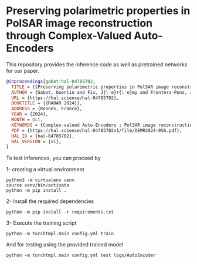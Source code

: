 # Preserving polarimetric properties in PolSAR image reconstruction through Complex-Valued Auto-Encoders

This repository provides the inference code as well as pretrained networks for our paper.

```bibtex
@inproceedings{gabot:hal-04785702,
  TITLE = {{Preserving polarimetric properties in PolSAR image reconstruction through Complex-Valued Auto-Encoders}},
  AUTHOR = {Gabot, Quentin and Fix, J{\'e}r{\'e}my and Frontera-Pons, Joana and Ren, Chengfang and Ovarlez, Jean-Philippe},
  URL = {https://hal.science/hal-04785702},
  BOOKTITLE = {{RADAR 2024}},
  ADDRESS = {Rennes, France},
  YEAR = {2024},
  MONTH = Oct,
  KEYWORDS = {Complex-valued Auto-Encoders ; PolSAR image reconstruction ; polarimetric decompositions},
  PDF = {https://hal.science/hal-04785702v1/file/DEMR2024-056.pdf},
  HAL_ID = {hal-04785702},
  HAL_VERSION = {v1},
}
```

To test inferences, you can proceed by

1- creating a virtual environment

```
python3 -m virtualenv venv
source venv/bin/activate
python -m pip install .
```

2- Install the required dependencies

```
python -m pip install -r requirements.txt
```

3- Execute the training script

```
python -m torchtmpl.main config.yml train
```

And for testing using the provided trained model

```
python -m torchtmpl.main config.yml test logs/AutoEncoder
```
